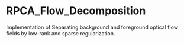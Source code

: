 # RPCA_Flow_Decomposition
Implementation of Separating background and foreground optical flow fields by low-rank and sparse regularization.
